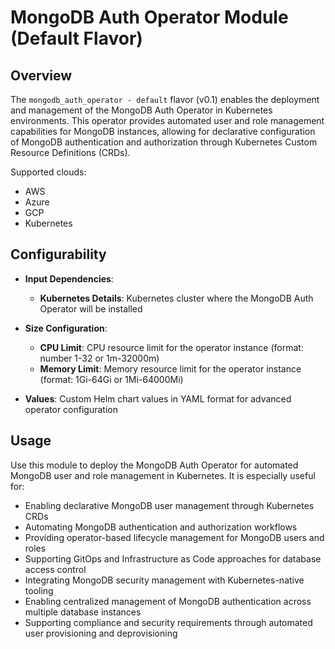 # MongoDB Auth Operator Module (Default Flavor)

## Overview

The `mongodb_auth_operator - default` flavor (v0.1) enables the deployment and management of the MongoDB Auth Operator in Kubernetes environments. This operator provides automated user and role management capabilities for MongoDB instances, allowing for declarative configuration of MongoDB authentication and authorization through Kubernetes Custom Resource Definitions (CRDs).

Supported clouds:
- AWS
- Azure
- GCP
- Kubernetes

## Configurability

- **Input Dependencies**:
  - **Kubernetes Details**: Kubernetes cluster where the MongoDB Auth Operator will be installed

- **Size Configuration**:
  - **CPU Limit**: CPU resource limit for the operator instance (format: number 1-32 or 1m-32000m)
  - **Memory Limit**: Memory resource limit for the operator instance (format: 1Gi-64Gi or 1Mi-64000Mi)

- **Values**: Custom Helm chart values in YAML format for advanced operator configuration

## Usage

Use this module to deploy the MongoDB Auth Operator for automated MongoDB user and role management in Kubernetes. It is especially useful for:

- Enabling declarative MongoDB user management through Kubernetes CRDs
- Automating MongoDB authentication and authorization workflows
- Providing operator-based lifecycle management for MongoDB users and roles
- Supporting GitOps and Infrastructure as Code approaches for database access control
- Integrating MongoDB security management with Kubernetes-native tooling
- Enabling centralized management of MongoDB authentication across multiple database instances
- Supporting compliance and security requirements through automated user provisioning and deprovisioning
